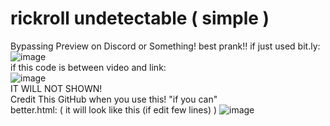 # rickroll undetectable ( simple )
Bypassing Preview on Discord or Something! best prank!!
if just used bit.ly:<br>
![image](https://user-images.githubusercontent.com/92256065/188081366-fd6ab66a-c0bc-42c5-adf4-31d625d6e936.png)
<br>if this code is between video and link:<br>
![image](https://user-images.githubusercontent.com/92256065/188081450-9bd152fd-a36b-4007-aef8-5d05942773b4.png)<br>
IT WILL NOT SHOWN! 
<br> Credit This GitHub when you use this! "if you can"<br>
better.html: ( it will look like this (if edit few lines) )
![image](https://user-images.githubusercontent.com/92256065/188141305-708937d6-5147-4ebd-aa95-d2b2e235cf52.png)
